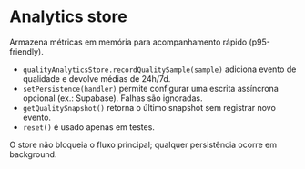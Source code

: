 # Analytics store

Armazena métricas em memória para acompanhamento rápido (p95-friendly).

- `qualityAnalyticsStore.recordQualitySample(sample)` adiciona evento de qualidade e devolve médias de 24h/7d.
- `setPersistence(handler)` permite configurar uma escrita assíncrona opcional (ex.: Supabase). Falhas são ignoradas.
- `getQualitySnapshot()` retorna o último snapshot sem registrar novo evento.
- `reset()` é usado apenas em testes.

O store não bloqueia o fluxo principal; qualquer persistência ocorre em background.

